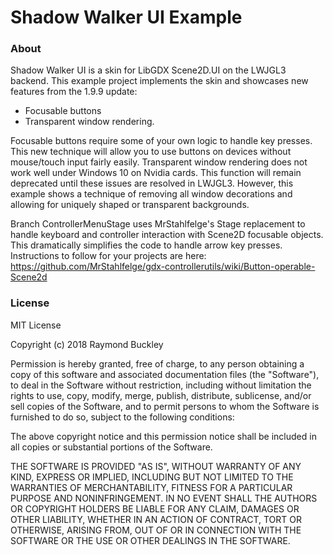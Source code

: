 # Shadow Walker UI Example #

### About ###

Shadow Walker UI is a skin for LibGDX Scene2D.UI on the LWJGL3 backend. This example project implements the skin and showcases new features from the 1.9.9 update:

* Focusable buttons
* Transparent window rendering.

Focusable buttons require some of your own logic to handle key presses. This new technique will allow you to use buttons on devices without mouse/touch input fairly easily.
Transparent window rendering does not work well under Windows 10 on Nvidia cards. This function will remain deprecated until these issues are resolved in LWJGL3. However, this example shows a technique of removing all window decorations and allowing for uniquely shaped or transparent backgrounds.

Branch ControllerMenuStage uses MrStahlfelge's Stage replacement to handle keyboard and controller interaction with Scene2D focusable objects. This dramatically simplifies the code to handle arrow key presses. Instructions to follow for your projects are here: https://github.com/MrStahlfelge/gdx-controllerutils/wiki/Button-operable-Scene2d

### License ###
MIT License

Copyright (c) 2018 Raymond Buckley

Permission is hereby granted, free of charge, to any person obtaining a copy
of this software and associated documentation files (the "Software"), to deal
in the Software without restriction, including without limitation the rights
to use, copy, modify, merge, publish, distribute, sublicense, and/or sell
copies of the Software, and to permit persons to whom the Software is
furnished to do so, subject to the following conditions:

The above copyright notice and this permission notice shall be included in all
copies or substantial portions of the Software.

THE SOFTWARE IS PROVIDED "AS IS", WITHOUT WARRANTY OF ANY KIND, EXPRESS OR
IMPLIED, INCLUDING BUT NOT LIMITED TO THE WARRANTIES OF MERCHANTABILITY,
FITNESS FOR A PARTICULAR PURPOSE AND NONINFRINGEMENT. IN NO EVENT SHALL THE
AUTHORS OR COPYRIGHT HOLDERS BE LIABLE FOR ANY CLAIM, DAMAGES OR OTHER
LIABILITY, WHETHER IN AN ACTION OF CONTRACT, TORT OR OTHERWISE, ARISING FROM,
OUT OF OR IN CONNECTION WITH THE SOFTWARE OR THE USE OR OTHER DEALINGS IN THE
SOFTWARE.
